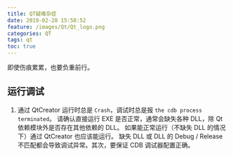 ```yaml
---
title: QT疑难杂症
date: 2019-02-28 15:58:52
feature: /images/Qt/Qt_logo.png
categories: QT
tags: qt
toc: true
---
```


即使伤痕累累，也要负重前行。

<!-- More -->

## 运行调试
1. 通过 QtCreator 运行时总是 `Crash`，调试时总是报 `the cdb process terminated`。
   请确认直接运行 EXE 是否正常，通常会缺失各种 DLL，除 Qt 依赖模块外是否存在其他依赖的 DLL。
   如果能正常运行（不缺失 DLL 的情况下）通过 QtCreator 也应该能运行。
   缺失 DLL 或 DLL 的 Debug / Release 不匹配都会导致调试异常。其次，要保证 CDB 调试器配置正确。


